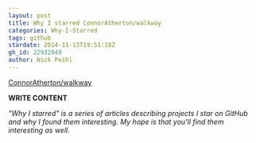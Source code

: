 ```yaml
---
layout: post
title: Why I starred ConnorAtherton/walkway
categories: Why-I-Starred
tags: github
stardate: 2014-11-13T19:51:18Z
gh_id: 22932849
author: Nick Peihl
---
```


[ConnorAtherton/walkway](https://github.com/ConnorAtherton/walkway)

**WRITE CONTENT**

*"Why I starred" is a series of articles describing projects I star on GitHub and why I found them interesting. My hope is that you'll find them interesting as well.*


